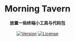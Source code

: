 <div align="center">

<h1 align="center">Morning Tavern</h1>
<h4 align="center">放置一些终端小工具与代码包</h4>

[![Version](https://img.shields.io/badge/Version-1.0.2-207F4C)](https://github.com/waitspring/morning-tavern)
[![License](https://img.shields.io/badge/License-Apache%202.0-373834)](https://github.com/waitspring/morning-tavern/blob/master/license)

</div>
